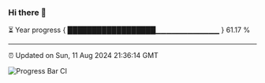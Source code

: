 ### Hi there 👋

⏳ Year progress { ██████████████████▁▁▁▁▁▁▁▁▁▁▁▁ } 61.17 %

---

⏰ Updated on Sun, 11 Aug 2024 21:36:14 GMT

![Progress Bar CI](https://github.com/IshwaranRudhara/GIT-ACTION/workflows/Progress%20Bar%20CI/badge.svg)

